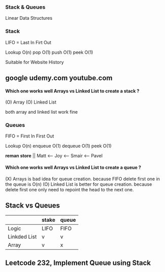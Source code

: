 ### Stack & Queues

Linear Data Structures

### Stack

LIFO = Last In Firt Out

Lookup O(n)
pop O(1)
push O(1)
peek O(1)

Suitable for Website History


   google
  udemy.com
  youtube.com
 -------------

#### Which one works well Arrays vs Linked List to create a stack ?

(O) Array
(O) Linked List

both array and linked list work fine

### Queues

FIFO = First In  First Out

Lookup O(n)
enqueue O(1)
dequeue O(1)
peek O(1)

**reman store** || Matt <-- Joy <-- Smair <-- Pavel 

#### Which one works well Arrays vs Linked List to create a queue ?

(X) Arrays is bad idea for queue creation. because FIFO delete first one in the queue is O(n)
(O) Linked List is better for queue creation. because delete first one only need to repoint the head to the next one.

## Stack vs Queues

|              | stake  | queue | 
|--------------|--------|-------|
|  Logic       | LIFO   | FIFO  |
| Linkded List |    v   | v     |
| Array        | v      | x     | 


## Leetcode 232, Implement Queue using Stack



